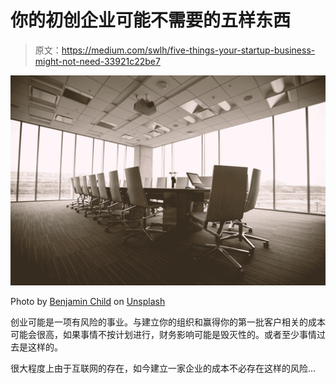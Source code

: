 # 你的初创企业可能不需要的五样东西

> 原文：<https://medium.com/swlh/five-things-your-startup-business-might-not-need-33921c22be7>

![](img/f65203190c85be48adcaad62b2229ec8.png)

Photo by [Benjamin Child](https://unsplash.com/@bchild311?utm_source=medium&utm_medium=referral) on [Unsplash](https://unsplash.com?utm_source=medium&utm_medium=referral)

创业可能是一项有风险的事业。与建立你的组织和赢得你的第一批客户相关的成本可能会很高，如果事情不按计划进行，财务影响可能是毁灭性的。或者至少事情过去是这样的。

很大程度上由于互联网的存在，如今建立一家企业的成本不必存在这样的风险…